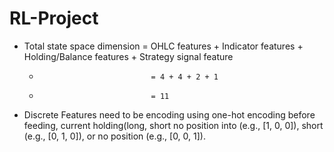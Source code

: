 # RL-Project
- Total state space dimension = OHLC features + Indicator features + Holding/Balance features + Strategy signal feature
  -                              = 4 + 4 + 2 + 1
  -                              = 11
- Discrete Features need to be encoding using one-hot encoding before feeding, current holding(long, short no position into (e.g., [1, 0, 0]), short (e.g., [0, 1, 0]), or no position (e.g., [0, 0, 1]).

